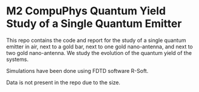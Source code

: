 # M2 CompuPhys Quantum Yield Study of a Single Quantum Emitter

This repo contains the code and report for the study of a single quantum emitter in air, next to a gold bar, next to one gold nano-antenna, and next to two gold nano-antenna. We study the evolution of the quantum yield of the systems.

Simulations have been done using FDTD software R-Soft.

Data is not present in the repo due to the size.